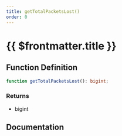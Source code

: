 ```yaml
---
title: getTotalPacketsLost()
order: 0
---
```


# {{ $frontmatter.title }}

<!--@include: ./getTotalPacketsLost_partial_header.md-->

## Function Definition

```ts
function getTotalPacketsLost(): bigint;
```

### Returns

* bigint

## Documentation

<!--@include: ./getTotalPacketsLost_partial_footer.md-->
